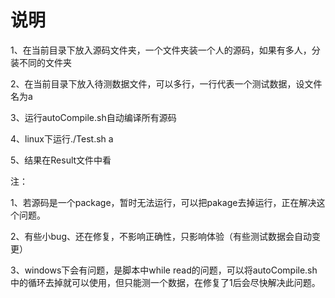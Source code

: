 # 说明
1、在当前目录下放入源码文件夹，一个文件夹装一个人的源码，如果有多人，分装不同的文件夹

2、在当前目录下放入待测数据文件，可以多行，一行代表一个测试数据，设文件名为a

3、运行autoCompile.sh自动编译所有源码

4、linux下运行./Test.sh a  

5、结果在Result文件中看


注：

1、若源码是一个package，暂时无法运行，可以把pakage去掉运行，正在解决这个问题。

2、有些小bug、还在修复，不影响正确性，只影响体验（有些测试数据会自动变更）

3、windows下会有问题，是脚本中while read的问题，可以将autoCompile.sh中的循环去掉就可以使用，但只能测一个数据，在修复了1后会尽快解决此问题。
